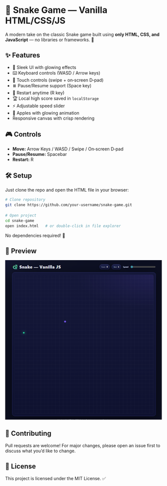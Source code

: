 # 🐍 Snake Game — Vanilla HTML/CSS/JS

A modern take on the classic Snake game built using **only HTML, CSS, and JavaScript** — no libraries or frameworks. 🚀

## ✨ Features

* 🎨 Sleek UI with glowing effects
* ⌨️ Keyboard controls (WASD / Arrow keys)
* 📱 Touch controls (swipe + on‑screen D‑pad)
* ⏸️ Pause/Resume support (Space key)
* 🔄 Restart anytime (R key)
* 🏆 Local high score saved in `localStorage`
* ⚡ Adjustable speed slider
* 🍎 Apples with glowing animation
* Responsive canvas with crisp rendering

## 🎮 Controls

* **Move:** Arrow Keys / WASD / Swipe / On‑screen D‑pad
* **Pause/Resume:** Spacebar
* **Restart:** R

## 🛠️ Setup

Just clone the repo and open the HTML file in your browser:

```bash
# Clone repository
git clone https://github.com/your-username/snake-game.git

# Open project
cd snake-game
open index.html   # or double-click in file explorer
```

No dependencies required! 🎉

## 📸 Preview

![Snake Game Screenshot](Screenshot.png)

## 🤝 Contributing

Pull requests are welcome! For major changes, please open an issue first to discuss what you’d like to change.

## 📜 License

This project is licensed under the MIT License. ✅
